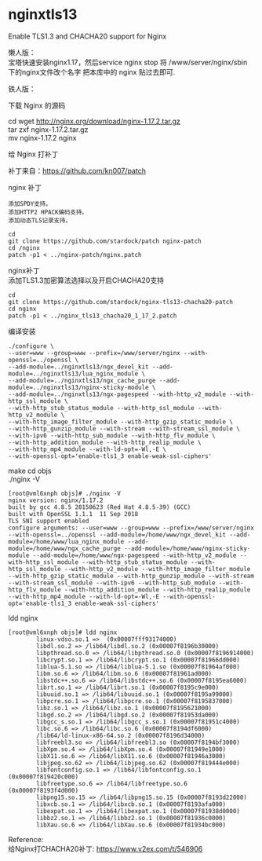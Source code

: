 # nginxtls13
Enable TLS1.3 and CHACHA20 support for Nginx


懒人版：  
宝塔快速安装nginx1.17，然后service nginx stop
将 /www/server/nginx/sbin 下的nginx文件改个名字
把本库中的 nginx 贴过去即可.



铁人版：  

下载 Nginx 的源码  

cd 
wget http://nginx.org/download/nginx-1.17.2.tar.gz  
tar zxf nginx-1.17.2.tar.gz  
mv nginx-1.17.2 nginx  


给 Nginx 打补丁  

补丁来自：https://github.com/kn007/patch  

nginx 补丁  
 
    添加SPDY支持。  
    添加HTTP2 HPACK编码支持。  
    添加动态TLS记录支持。  
    
```  
cd
git clone https://github.com/stardock/patch nginx-patch
cd /nginx
patch -p1 < ../nginx-patch/nginx.patch
```  
nginx补丁  
  添加TLS1.3加密算法选择以及开启CHACHA20支持
```  
cd
git clone https://github.com/stardock/nginx-tls13-chacha20-patch
cd nginx
patch -p1 < ../nginx_tls13_chacha20_1_17_2.patch 	
```  

编译安装
```  
./configure \
--user=www --group=www --prefix=/www/server/nginx --with-openssl=../openssl \
--add-module=../nginxtls13/ngx_devel_kit --add-module=../nginxtls13/lua_nginx_module \
--add-module=../nginxtls13/ngx_cache_purge --add-module=../nginxtls13/nginx-sticky-module \
--add-module=../nginxtls13/ngx-pagespeed --with-http_v2_module --with-http_ssl_module \
--with-http_stub_status_module --with-http_ssl_module --with-http_v2_module \
--with-http_image_filter_module --with-http_gzip_static_module \
--with-http_gunzip_module --with-stream --with-stream_ssl_module \
--with-ipv6 --with-http_sub_module --with-http_flv_module \
--with-http_addition_module --with-http_realip_module \
--with-http_mp4_module --with-ld-opt=-Wl,-E \
--with-openssl-opt='enable-tls1_3 enable-weak-ssl-ciphers'
```  
make 
cd objs  
./nginx -V  
```  
[root@vml6xnph objs]# ./nginx -V
nginx version: nginx/1.17.2
built by gcc 4.8.5 20150623 (Red Hat 4.8.5-39) (GCC)
built with OpenSSL 1.1.1  11 Sep 2018
TLS SNI support enabled
configure arguments: --user=www --group=www --prefix=/www/server/nginx --with-openssl=../openssl --add-module=/home/www/ngx_devel_kit --add-module=/home/www/lua_nginx_module --add-module=/home/www/ngx_cache_purge --add-module=/home/www/nginx-sticky-module --add-module=/home/www/ngx-pagespeed --with-http_v2_module --with-http_ssl_module --with-http_stub_status_module --with-http_ssl_module --with-http_v2_module --with-http_image_filter_module --with-http_gzip_static_module --with-http_gunzip_module --with-stream --with-stream_ssl_module --with-ipv6 --with-http_sub_module --with-http_flv_module --with-http_addition_module --with-http_realip_module --with-http_mp4_module --with-ld-opt=-Wl,-E --with-openssl-opt='enable-tls1_3 enable-weak-ssl-ciphers'
```  
ldd nginx  
```  
[root@vml6xnph objs]# ldd nginx
        linux-vdso.so.1 =>  (0x00007fff93174000)
        libdl.so.2 => /lib64/libdl.so.2 (0x00007f8196b30000)
        libpthread.so.0 => /lib64/libpthread.so.0 (0x00007f8196914000)
        libcrypt.so.1 => /lib64/libcrypt.so.1 (0x00007f81966dd000)
        liblua-5.1.so => /lib64/liblua-5.1.so (0x00007f81964af000)
        libm.so.6 => /lib64/libm.so.6 (0x00007f81961ad000)
        libstdc++.so.6 => /lib64/libstdc++.so.6 (0x00007f8195ea6000)
        librt.so.1 => /lib64/librt.so.1 (0x00007f8195c9e000)
        libuuid.so.1 => /lib64/libuuid.so.1 (0x00007f8195a99000)
        libpcre.so.1 => /lib64/libpcre.so.1 (0x00007f8195837000)
        libz.so.1 => /lib64/libz.so.1 (0x00007f8195621000)
        libgd.so.2 => /lib64/libgd.so.2 (0x00007f81953da000)
        libgcc_s.so.1 => /lib64/libgcc_s.so.1 (0x00007f81951c4000)
        libc.so.6 => /lib64/libc.so.6 (0x00007f8194df6000)
        /lib64/ld-linux-x86-64.so.2 (0x00007f8196d34000)
        libfreebl3.so => /lib64/libfreebl3.so (0x00007f8194bf3000)
        libXpm.so.4 => /lib64/libXpm.so.4 (0x00007f81949e1000)
        libX11.so.6 => /lib64/libX11.so.6 (0x00007f81946a3000)
        libjpeg.so.62 => /lib64/libjpeg.so.62 (0x00007f819444e000)
        libfontconfig.so.1 => /lib64/libfontconfig.so.1 (0x00007f819420c000)
        libfreetype.so.6 => /lib64/libfreetype.so.6 (0x00007f8193f4d000)
        libpng15.so.15 => /lib64/libpng15.so.15 (0x00007f8193d22000)
        libxcb.so.1 => /lib64/libxcb.so.1 (0x00007f8193afa000)
        libexpat.so.1 => /lib64/libexpat.so.1 (0x00007f81938d0000)
        libbz2.so.1 => /lib64/libbz2.so.1 (0x00007f81936c0000)
        libXau.so.6 => /lib64/libXau.so.6 (0x00007f81934bc000)
```  

Reference:  
给Nginx打CHACHA20补丁: https://www.v2ex.com/t/546906  
